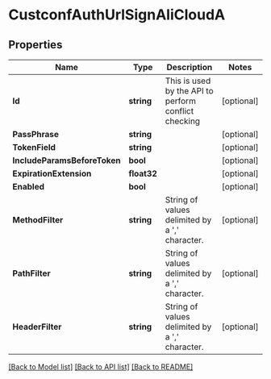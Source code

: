 # CustconfAuthUrlSignAliCloudA

## Properties

Name | Type | Description | Notes
------------ | ------------- | ------------- | -------------
**Id** | **string** | This is used by the API to perform conflict checking | [optional] 
**PassPhrase** | **string** |  | [optional] 
**TokenField** | **string** |  | [optional] 
**IncludeParamsBeforeToken** | **bool** |  | [optional] 
**ExpirationExtension** | **float32** |  | [optional] 
**Enabled** | **bool** |  | [optional] 
**MethodFilter** | **string** | String of values delimited by a &#39;,&#39; character. | [optional] 
**PathFilter** | **string** | String of values delimited by a &#39;,&#39; character. | [optional] 
**HeaderFilter** | **string** | String of values delimited by a &#39;,&#39; character. | [optional] 

[[Back to Model list]](../README.md#documentation-for-models) [[Back to API list]](../README.md#documentation-for-api-endpoints) [[Back to README]](../README.md)


